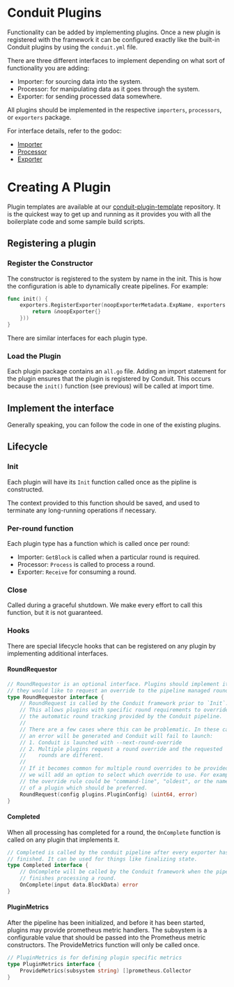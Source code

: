 # Conduit Plugins

Functionality can be added by implementing plugins. Once a new plugin is registered with
the framework it can be configured exactly like the built-in Conduit plugins by using
the `conduit.yml` file.

There are three different interfaces to implement depending on
what sort of functionality you are adding:

* Importer: for sourcing data into the system.
* Processor: for manipulating data as it goes through the system.
* Exporter: for sending processed data somewhere.

All plugins should be implemented in the respective `importers`, `processors`, or `exporters` package.

For interface details, refer to the godoc:

* [Importer](https://pkg.go.dev/github.com/algorand/conduit/conduit/plugins/importers)
* [Processor](https://pkg.go.dev/github.com/algorand/conduit/conduit/plugins/processors)
* [Exporter](https://pkg.go.dev/github.com/algorand/conduit/conduit/plugins/exporters)

# Creating A Plugin

Plugin templates are available at our
[conduit-plugin-template](https://github.com/algorand/conduit-plugin-template) repository.
It is the quickest way to get up and running as it provides you with all the boilerplate
code and some sample build scripts.

## Registering a plugin

### Register the Constructor

The constructor is registered to the system by name in the init. This is how the configuration is able to dynamically create pipelines. For example:

```go
func init() {
	exporters.RegisterExporter(noopExporterMetadata.ExpName, exporters.ExporterConstructorFunc(func() exporters.Exporter {
		return &noopExporter{}
	}))
}
```

There are similar interfaces for each plugin type.

### Load the Plugin

Each plugin package contains an `all.go` file.
Adding an import statement for the plugin ensures that the plugin is registered by Conduit.
This occurs because the `init()` function (see previous) will be called at import time.

## Implement the interface

Generally speaking, you can follow the code in one of the existing plugins.

## Lifecycle

### Init

Each plugin will have its `Init` function called once as the pipline is constructed.

The context provided to this function should be saved, and used to terminate any long-running operations if necessary.

### Per-round function

Each plugin type has a function which is called once per round:

* Importer: `GetBlock` is called when a particular round is required.
* Processor: `Process` is called to process a round.
* Exporter: `Receive` for consuming a round.

### Close

Called during a graceful shutdown. We make every effort to call this function, but it is not guaranteed.

### Hooks

There are special lifecycle hooks that can be registered on any plugin by implementing additional interfaces.

#### RoundRequestor

```go
// RoundRequestor is an optional interface. Plugins should implement it if
// they would like to request an override to the pipeline managed round.
type RoundRequestor interface {
	// RoundRequest is called by the Conduit framework prior to `Init`.
	// This allows plugins with specific round requirements to override
	// the automatic round tracking provided by the Conduit pipeline.
	//
	// There are a few cases where this can be problematic. In these cases
	// an error will be generated and Conduit will fail to launch:
	// 1. Conduit is launched with --next-round-override
	// 2. Multiple plugins request a round override and the requested
	//    rounds are different.
	//
	// If it becomes common for multiple round overrides to be provided,
	// we will add an option to select which override to use. For example,
	// the override rule could be "command-line", "oldest", or the name
	// of a plugin which should be preferred.
	RoundRequest(config plugins.PluginConfig) (uint64, error)
}
```

#### Completed

When all processing has completed for a round, the `OnComplete` function is called on any plugin that implements it.

```go
// Completed is called by the conduit pipeline after every exporter has
// finished. It can be used for things like finalizing state.
type Completed interface {
	// OnComplete will be called by the Conduit framework when the pipeline
	// finishes processing a round.
	OnComplete(input data.BlockData) error
}
```

#### PluginMetrics

After the pipeline has been initialized, and before it has been started, plugins may provide prometheus metric handlers.
The subsystem is a configurable value that should be passed into the Prometheus metric constructors.
The ProvideMetrics function will only be called once.

```go
// PluginMetrics is for defining plugin specific metrics
type PluginMetrics interface {
	ProvideMetrics(subsystem string) []prometheus.Collector
}
```
